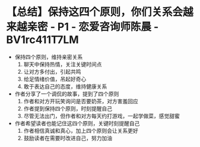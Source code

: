 # 【总结】保持这四个原则，你们关系会越来越亲密 - P1 - 恋爱咨询师陈晨 - BV1rc411T7LM

-   保持四个原则，维持亲密关系
    1.  聊天中保持热情，关注关键时间点
    2.  让对方多付出，引起共鸣
    3.  给足情绪价值，吊起好奇心
    4.  敢于表达自己的态度，维持健康关系
-   作者分享了一个调侃的故事，提到了四个原则
    1.  作者和对方开玩笑询问是否要奶茶，对方害羞回应
    2.  作者提到保持四个原则，时刻提醒自己
    3.  尽管无法出门，但作者和对方每天约打游戏，一起学做菜，感觉甜蜜
-   作者希望读者也能记住这四个原则，关键时刻提醒自己
    1.  作者相信真诚和真心，加上四个原则会让关系更好
    2.  鼓励读者在需要时改进自己，努力加油